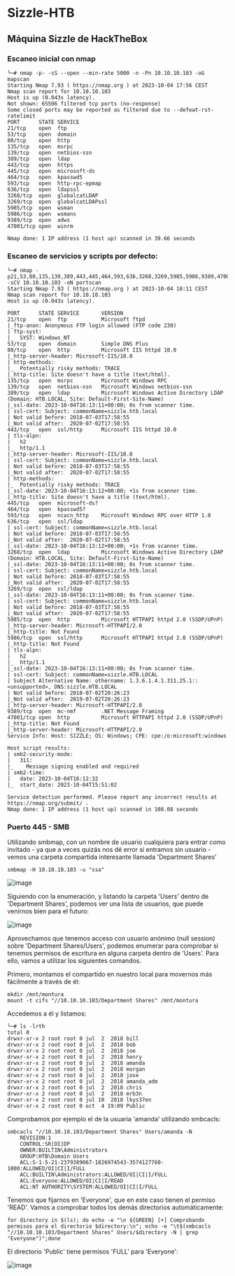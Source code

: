 # Sizzle-HTB
## Máquina Sizzle de HackTheBox

### Escaneo inicial con nmap

    └─# nmap -p- -sS --open --min-rate 5000 -n -Pn 10.10.10.103 -oG mapscan
    Starting Nmap 7.93 ( https://nmap.org ) at 2023-10-04 17:56 CEST
    Nmap scan report for 10.10.10.103
    Host is up (0.043s latency).
    Not shown: 65506 filtered tcp ports (no-response)
    Some closed ports may be reported as filtered due to --defeat-rst-ratelimit
    PORT      STATE SERVICE
    21/tcp    open  ftp
    53/tcp    open  domain
    80/tcp    open  http
    135/tcp   open  msrpc
    139/tcp   open  netbios-ssn
    389/tcp   open  ldap
    443/tcp   open  https
    445/tcp   open  microsoft-ds
    464/tcp   open  kpasswd5
    593/tcp   open  http-rpc-epmap
    636/tcp   open  ldapssl
    3268/tcp  open  globalcatLDAP
    3269/tcp  open  globalcatLDAPssl
    5985/tcp  open  wsman
    5986/tcp  open  wsmans
    9389/tcp  open  adws
    47001/tcp open  winrm
              
    Nmap done: 1 IP address (1 host up) scanned in 39.66 seconds

### Escaneo de servicios y scripts por defecto:

    └─# nmap -p21,53,80,135,139,389,443,445,464,593,636,3268,3269,5985,5986,9389,47001 -sCV 10.10.10.103 -oN portscan                                         
    Starting Nmap 7.93 ( https://nmap.org ) at 2023-10-04 18:11 CEST
    Nmap scan report for 10.10.10.103
    Host is up (0.043s latency).
    
    PORT      STATE SERVICE       VERSION
    21/tcp    open  ftp           Microsoft ftpd
    |_ftp-anon: Anonymous FTP login allowed (FTP code 230)
    | ftp-syst: 
    |_  SYST: Windows_NT
    53/tcp    open  domain        Simple DNS Plus
    80/tcp    open  http          Microsoft IIS httpd 10.0
    |_http-server-header: Microsoft-IIS/10.0
    | http-methods: 
    |_  Potentially risky methods: TRACE
    |_http-title: Site doesn't have a title (text/html).
    135/tcp   open  msrpc         Microsoft Windows RPC
    139/tcp   open  netbios-ssn   Microsoft Windows netbios-ssn
    389/tcp   open  ldap          Microsoft Windows Active Directory LDAP (Domain: HTB.LOCAL, Site: Default-First-Site-Name)
    |_ssl-date: 2023-10-04T16:13:11+00:00; 0s from scanner time.
    | ssl-cert: Subject: commonName=sizzle.htb.local
    | Not valid before: 2018-07-03T17:58:55
    |_Not valid after:  2020-07-02T17:58:55
    443/tcp   open  ssl/http      Microsoft IIS httpd 10.0
    | tls-alpn: 
    |   h2
    |_  http/1.1
    |_http-server-header: Microsoft-IIS/10.0
    | ssl-cert: Subject: commonName=sizzle.htb.local
    | Not valid before: 2018-07-03T17:58:55
    |_Not valid after:  2020-07-02T17:58:55
    | http-methods: 
    |_  Potentially risky methods: TRACE
    |_ssl-date: 2023-10-04T16:13:12+00:00; +1s from scanner time.
    |_http-title: Site doesn't have a title (text/html).
    445/tcp   open  microsoft-ds?
    464/tcp   open  kpasswd5?
    593/tcp   open  ncacn_http    Microsoft Windows RPC over HTTP 1.0
    636/tcp   open  ssl/ldap
    | ssl-cert: Subject: commonName=sizzle.htb.local
    | Not valid before: 2018-07-03T17:58:55
    |_Not valid after:  2020-07-02T17:58:55
    |_ssl-date: 2023-10-04T16:13:12+00:00; +1s from scanner time.
    3268/tcp  open  ldap          Microsoft Windows Active Directory LDAP (Domain: HTB.LOCAL, Site: Default-First-Site-Name)
    |_ssl-date: 2023-10-04T16:13:11+00:00; 0s from scanner time.
    | ssl-cert: Subject: commonName=sizzle.htb.local
    | Not valid before: 2018-07-03T17:58:55
    |_Not valid after:  2020-07-02T17:58:55
    3269/tcp  open  ssl/ldap
    |_ssl-date: 2023-10-04T16:13:11+00:00; 0s from scanner time.
    | ssl-cert: Subject: commonName=sizzle.htb.local
    | Not valid before: 2018-07-03T17:58:55
    |_Not valid after:  2020-07-02T17:58:55
    5985/tcp  open  http          Microsoft HTTPAPI httpd 2.0 (SSDP/UPnP)
    |_http-server-header: Microsoft-HTTPAPI/2.0
    |_http-title: Not Found
    5986/tcp  open  ssl/http      Microsoft HTTPAPI httpd 2.0 (SSDP/UPnP)
    |_http-title: Not Found
    | tls-alpn: 
    |   h2
    |_  http/1.1
    |_ssl-date: 2023-10-04T16:13:11+00:00; 0s from scanner time.
    | ssl-cert: Subject: commonName=sizzle.HTB.LOCAL
    | Subject Alternative Name: othername: 1.3.6.1.4.1.311.25.1::<unsupported>, DNS:sizzle.HTB.LOCAL
    | Not valid before: 2018-07-02T20:26:23
    |_Not valid after:  2019-07-02T20:26:23
    |_http-server-header: Microsoft-HTTPAPI/2.0
    9389/tcp  open  mc-nmf        .NET Message Framing
    47001/tcp open  http          Microsoft HTTPAPI httpd 2.0 (SSDP/UPnP)
    |_http-title: Not Found
    |_http-server-header: Microsoft-HTTPAPI/2.0
    Service Info: Host: SIZZLE; OS: Windows; CPE: cpe:/o:microsoft:windows
    
    Host script results:
    | smb2-security-mode: 
    |   311: 
    |_    Message signing enabled and required
    | smb2-time: 
    |   date: 2023-10-04T16:12:32
    |_  start_date: 2023-10-04T15:51:02
    
    Service detection performed. Please report any incorrect results at https://nmap.org/submit/ .
    Nmap done: 1 IP address (1 host up) scanned in 108.08 seconds

### Puerto 445 - SMB

Utilizando smbmap, con un nombre de usuario cualquiera para entrar como invitado - ya que a veces quizás nos dé error si entramos sin usuario - vemos una carpeta compartida interesante llamada 'Department Shares'

    smbmap -H 10.10.10.103 -u "ssa"

![image](https://github.com/loqasto/Sizzle-HTB/assets/111526713/f391c096-9071-42d3-b257-3abae8893f9c)

Siguiendo con la enumeración, y listando la carpeta 'Users' dentro de 'Department Shares', podemos ver una lista de usuarios, que puede venirnos bien para el futuro:

![image](https://github.com/loqasto/Sizzle-HTB/assets/111526713/1f98ebfb-84c5-497a-bd5c-5d9fde3950a8)

Aprovechamos que tenemos acceso con usuario anónimo (null session) sobre 'Department Shares/Users', podemos enumerar para comprobar si tenemos permisos de escritura en alguna carpeta dentro de 'Users'. Para ello, vamos a utilizar los siguientes comandos.

Primero, montamos el compartido en nuestro local para movernos más fácilmente a través de él:

    mkdir /mnt/montura
    mount -t cifs "//10.10.10.103/Department Shares" /mnt/montura

Accedemos a él y listamos:

    └─# ls -lrth
    total 0
    drwxr-xr-x 2 root root 0 jul  2  2018 bill
    drwxr-xr-x 2 root root 0 jul  2  2018 bob
    drwxr-xr-x 2 root root 0 jul  2  2018 joe
    drwxr-xr-x 2 root root 0 jul  2  2018 henry
    drwxr-xr-x 2 root root 0 jul  2  2018 amanda
    drwxr-xr-x 2 root root 0 jul  2  2018 morgan
    drwxr-xr-x 2 root root 0 jul  2  2018 jose
    drwxr-xr-x 2 root root 0 jul  2  2018 amanda_adm
    drwxr-xr-x 2 root root 0 jul  2  2018 chris
    drwxr-xr-x 2 root root 0 jul  2  2018 mrb3n
    drwxr-xr-x 2 root root 0 jul 10  2018 lkys37en
    drwxr-xr-x 2 root root 0 oct  4 19:09 Public

Comprobamos por ejemplo el de la usuaria 'amanda' utilizando smbcacls:

    smbcacls "//10.10.10.103/Department Shares" Users/amanda -N
        REVISION:1
        CONTROL:SR|DI|DP
        OWNER:BUILTIN\Administrators
        GROUP:HTB\Domain Users
        ACL:S-1-5-21-2379389067-1826974543-3574127760-1000:ALLOWED/OI|CI|I/FULL
        ACL:BUILTIN\Administrators:ALLOWED/OI|CI|I/FULL
        ACL:Everyone:ALLOWED/OI|CI|I/READ
        ACL:NT AUTHORITY\SYSTEM:ALLOWED/OI|CI|I/FULL

Tenemos que fijarnos en 'Everyone', que en este caso tienen el permiso 'READ'. Vamos a comprobar todos los demás directorios automáticamente:

    for directory in $(ls); do echo -e "\n ${GREEN} [+] Comprobando permisos para el directorio $directory:\n"; echo -e "\t$(smbcacls "//10.10.10.103/Department Shares" Users/$directory -N | grep "Everyone")";done

El directorio 'Public' tiene permisos 'FULL' para 'Everyone':

![image](https://github.com/loqasto/Sizzle-HTB/assets/111526713/21777aa2-f1e4-4534-8bcc-3819f5d3e3ec)

